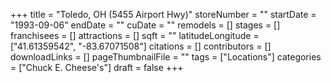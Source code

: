 +++
title = "Toledo, OH (5455 Airport Hwy)"
storeNumber = ""
startDate = "1993-09-06"
endDate = ""
cuDate = ""
remodels = []
stages = []
franchisees = []
attractions = []
sqft = ""
latitudeLongitude = ["41.61359542", "-83.67071508"]
citations = []
contributors = []
downloadLinks = []
pageThumbnailFile = ""
tags = ["Locations"]
categories = ["Chuck E. Cheese's"]
draft = false
+++
